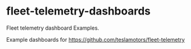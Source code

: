 # fleet-telemetry-dashboards
Fleet telemetry dashboard Examples.

Example dashboards for https://github.com/teslamotors/fleet-telemetry

